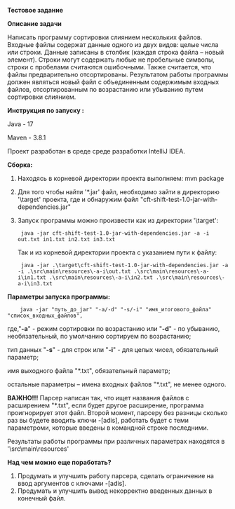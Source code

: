 **Тестовое задание**

**Описание задачи**

Написать программу сортировки слиянием нескольких файлов.
Входные файлы содержат данные одного из двух видов: целые числа или строки. Данные записаны
в столбик (каждая строка файла – новый элемент). Строки могут содержать любые не пробельные
символы, строки с пробелами считаются ошибочными. Также считается, что файлы предварительно
отсортированы.
Результатом работы программы должен являться новый файл с объединенным содержимым
входных файлов, отсортированным по возрастанию или убыванию путем сортировки слиянием.

**Инструкция по запуску :**

Java - 17

Maven - 3.8.1

Проект разработан в среде среде разработки IntelliJ IDEA.

**Сборка:**

1. Находясь в корневой директории проекта выполняем: mvn package
2. Для того чтобы найти '*.jar' файл, необходимо зайти в директорию '\target' проекта, где и обнаружим файл "cft-shift-test-1.0-jar-with-dependencies.jar"
3. Запуск программы можно произвести как из директории '\target': 

        java -jar cft-shift-test-1.0-jar-with-dependencies.jar -a -i out.txt in1.txt in2.txt in3.txt

    Так и из корневой директории проекта с указанием пути к файлу:

        java -jar .\target\cft-shift-test-1.0-jar-with-dependencies.jar -a -i .\src\main\resources\-a-i\out.txt .\src\main\resources\-a-i\in1.txt .\src\main\resources\-a-i\in2.txt .\src\main\resources\-a-i\in3.txt 

**Параметры запуска программы:**

        java -jar "путь_до_jar" "-a/-d" "-s/-i" "имя_итогового_файла" "список_входных_файлов",

где,"**-a**" - режим сортировки  по возрастанию или "**-d**" - по убыванию, необязательный, по умолчанию сортируем по возрастанию;

тип данных "**-s**" - для строк или "**-i**" - для целых чисел, обязательный параметр;

имя выходного файла "*.txt", обязательный параметр;

остальные параметры – имена входных файлов "*.txt", не менее одного.

**ВАЖНО!!!** Парсер написан так, что ищет названия файлов с расширением "*.txt", если будет другое расширение, программа проигнорирует этот файл. Второй момент, парсеру без разницы сколько раз вы будете вводить ключи -[adis], работать будет с теми параметроми, которые введены в командной строке последними.

Результаты работы программы при различных параметрах находятся в '\src\main\resources'

**Над чем можно еще поработать?**
1. Продумать и улучшить работу парсера, сделать ограничение на ввод аргументов с ключами -[adis].
2. Продумать и улучшить вывод некорректно введенных данных в конечный файл.
